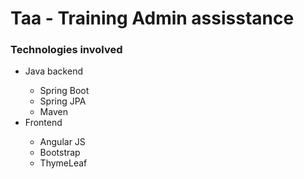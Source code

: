 # Taa - Training  Admin assisstance

<h3>Technologies involved</h3>
<ul>
<li>Java backend</li>
<ul>
  <li>Spring Boot</li>
  <li>Spring JPA</li>
  <li>Maven</li>
 </ul>
 <li>Frontend</li>
 <ul>
  <li>Angular JS</li>
  <li>Bootstrap</li>
  <li>ThymeLeaf</li>
</ul>
</ul>

